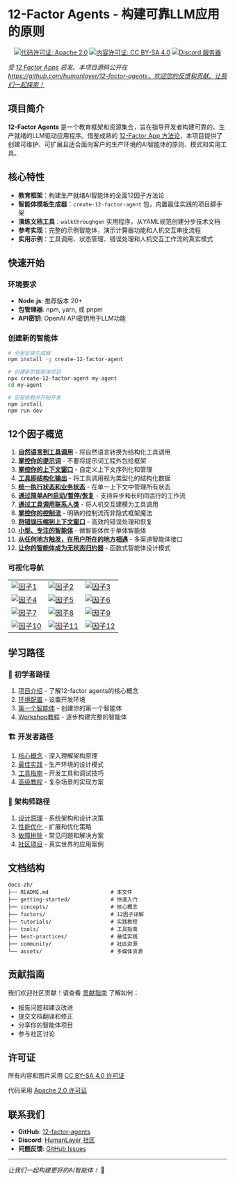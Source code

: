 # 12-Factor Agents - 构建可靠LLM应用的原则

<div align="center">
<a href="https://www.apache.org/licenses/LICENSE-2.0">
        <img src="https://img.shields.io/badge/Code-Apache%202.0-blue.svg" alt="代码许可证: Apache 2.0"></a>
<a href="https://creativecommons.org/licenses/by-sa/4.0/">
        <img src="https://img.shields.io/badge/Content-CC%20BY--SA%204.0-lightgrey.svg" alt="内容许可证: CC BY-SA 4.0"></a>
<a href="https://humanlayer.dev/discord">
    <img src="https://img.shields.io/badge/chat-discord-5865F2" alt="Discord 服务器"></a>
</div>

<p></p>

*受 [12 Factor Apps](https://12factor.net/) 启发*。*本项目源码公开在 https://github.com/humanlayer/12-factor-agents，欢迎您的反馈和贡献。让我们一起探索！*

## 项目简介

**12-Factor Agents** 是一个教育框架和资源集合，旨在指导开发者构建可靠的、生产就绪的LLM驱动应用程序。借鉴成熟的 [12-Factor App 方法论](https://12factor.net/)，本项目提供了创建可维护、可扩展且适合面向客户的生产环境的AI智能体的原则、模式和实用工具。

## 核心特性

- **教育框架**：构建生产就绪AI智能体的全面12因子方法论
- **智能体模板生成器**：`create-12-factor-agent` 包，内置最佳实践的项目脚手架
- **演练文档工具**：`walkthroughgen` 实用程序，从YAML规范创建分步技术文档
- **参考实现**：完整的示例智能体，演示计算器功能和人机交互审批流程
- **实用示例**：工具调用、状态管理、错误处理和人机交互工作流的真实模式

## 快速开始

### 环境要求

- **Node.js**: 推荐版本 20+
- **包管理器**: npm, yarn, 或 pnpm
- **API密钥**: OpenAI API密钥用于LLM功能

### 创建新的智能体

```bash
# 全局安装生成器
npm install -g create-12-factor-agent

# 创建新的智能体项目
npx create-12-factor-agent my-agent
cd my-agent

# 安装依赖并开始开发
npm install
npm run dev
```

## 12个因子概览

1. **[自然语言到工具调用](factors/factor-01-natural-language-to-tool-calls.md)** - 将自然语言转换为结构化工具调用
2. **[掌控你的提示词](factors/factor-02-own-your-prompts.md)** - 不要将提示词工程外包给框架
3. **[掌控你的上下文窗口](factors/factor-03-own-your-context-window.md)** - 自定义上下文序列化和管理
4. **[工具即结构化输出](factors/factor-04-tools-are-structured-outputs.md)** - 将工具调用视为类型化的结构化数据
5. **[统一执行状态和业务状态](factors/factor-05-unify-execution-state.md)** - 在单一上下文中管理所有状态
6. **[通过简单API启动/暂停/恢复](factors/factor-06-launch-pause-resume.md)** - 支持异步和长时间运行的工作流
7. **[通过工具调用联系人类](factors/factor-07-contact-humans-with-tools.md)** - 将人机交互建模为工具调用
8. **[掌控你的控制流](factors/factor-08-own-your-control-flow.md)** - 明确的控制流而非隐式框架魔法
9. **[将错误压缩到上下文窗口](factors/factor-09-compact-errors.md)** - 高效的错误处理和恢复
10. **[小型、专注的智能体](factors/factor-10-small-focused-agents.md)** - 微智能体优于单体智能体
11. **[从任何地方触发，在用户所在的地方相遇](factors/factor-11-trigger-from-anywhere.md)** - 多渠道智能体接口
12. **[让你的智能体成为无状态归约器](factors/factor-12-stateless-reducer.md)** - 函数式智能体设计模式

### 可视化导航

|    |    |    |
|----|----|-----|
|[![因子1](../img/110-natural-language-tool-calls.png)](factors/factor-01-natural-language-to-tool-calls.md) | [![因子2](../img/120-own-your-prompts.png)](factors/factor-02-own-your-prompts.md) | [![因子3](../img/130-own-your-context-building.png)](factors/factor-03-own-your-context-window.md) |
|[![因子4](../img/140-tools-are-just-structured-outputs.png)](factors/factor-04-tools-are-structured-outputs.md) | [![因子5](../img/150-unify-state.png)](factors/factor-05-unify-execution-state.md) | [![因子6](../img/160-pause-resume-with-simple-apis.png)](factors/factor-06-launch-pause-resume.md) |
| [![因子7](../img/170-contact-humans-with-tools.png)](factors/factor-07-contact-humans-with-tools.md) | [![因子8](../img/180-control-flow.png)](factors/factor-08-own-your-control-flow.md) | [![因子9](../img/190-factor-9-errors-static.png)](factors/factor-09-compact-errors.md) |
| [![因子10](../img/1a0-small-focused-agents.png)](factors/factor-10-small-focused-agents.md) | [![因子11](../img/1b0-trigger-from-anywhere.png)](factors/factor-11-trigger-from-anywhere.md) | [![因子12](../img/1c0-stateless-reducer.png)](factors/factor-12-stateless-reducer.md) |

## 学习路径

### 🚀 初学者路径
1. [项目介绍](getting-started/introduction.md) - 了解12-factor agents的核心概念
2. [环境配置](getting-started/installation.md) - 设置开发环境
3. [第一个智能体](getting-started/first-agent.md) - 创建你的第一个智能体
4. [Workshop教程](tutorials/workshop/) - 逐步构建完整的智能体

### 🏗️ 开发者路径
1. [核心概念](concepts/overview.md) - 深入理解架构原理
2. [最佳实践](best-practices/) - 生产环境的设计模式
3. [工具指南](tools/) - 开发工具和调试技巧
4. [高级教程](tutorials/advanced/) - 复杂场景的实现方案

### 🎯 架构师路径
1. [设计原理](concepts/agent-architecture.md) - 系统架构和设计决策
2. [性能优化](best-practices/performance.md) - 扩展和优化策略
3. [故障排除](best-practices/troubleshooting.md) - 常见问题和解决方案
4. [社区项目](community/projects.md) - 真实世界的应用案例

## 文档结构

```
docs-zh/
├── README.md                    # 本文件
├── getting-started/             # 快速入门
├── concepts/                    # 核心概念
├── factors/                     # 12因子详解
├── tutorials/                   # 实践教程
├── tools/                       # 工具指南
├── best-practices/              # 最佳实践
├── community/                   # 社区资源
└── assets/                      # 多媒体资源
```

## 贡献指南

我们欢迎社区贡献！请查看 [贡献指南](community/contributing.md) 了解如何：

- 报告问题和建议改进
- 提交文档翻译和修正
- 分享你的智能体项目
- 参与社区讨论

## 许可证

所有内容和图片采用 <a href="https://creativecommons.org/licenses/by-sa/4.0/">CC BY-SA 4.0 许可证</a>

代码采用 <a href="https://www.apache.org/licenses/LICENSE-2.0">Apache 2.0 许可证</a>

## 联系我们

- **GitHub**: [12-factor-agents](https://github.com/humanlayer/12-factor-agents)
- **Discord**: [HumanLayer 社区](https://humanlayer.dev/discord)
- **问题反馈**: [GitHub Issues](https://github.com/humanlayer/12-factor-agents/issues)

---

*让我们一起构建更好的AI智能体！* 🚀